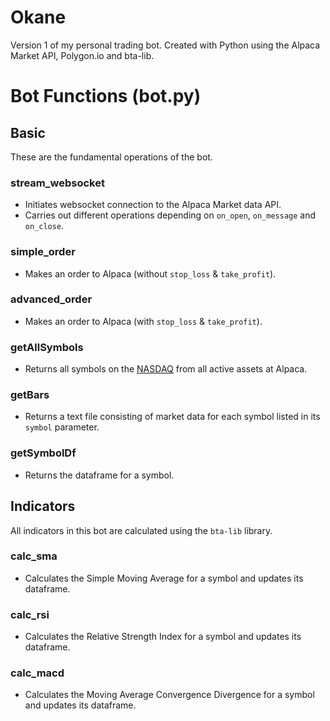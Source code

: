 # Okane
Version 1 of my personal trading bot. Created with Python using the Alpaca Market API, Polygon.io and bta-lib.

# Bot Functions (bot.py)
## Basic
These are the fundamental operations of the bot.

### stream_websocket
- Initiates websocket connection to the Alpaca Market data API.
- Carries out different operations depending on `on_open`, `on_message` and `on_close`.

### simple_order
- Makes an order to Alpaca (without `stop_loss` & `take_profit`).

### advanced_order
- Makes an order to Alpaca (with `stop_loss` & `take_profit`).

### getAllSymbols
- Returns all symbols on the [NASDAQ](https://www.nasdaq.com) from all active assets at Alpaca.

### getBars
- Returns a text file consisting of market data for each symbol listed in its `symbol` parameter.

### getSymbolDf
- Returns the dataframe for a symbol.

## Indicators
All indicators in this bot are calculated using the `bta-lib` library.

### calc_sma
- Calculates the Simple Moving Average for a symbol and updates its dataframe.

### calc_rsi
- Calculates the Relative Strength Index for a symbol and updates its dataframe.

### calc_macd
- Calculates the Moving Average Convergence Divergence for a symbol and updates its dataframe.
